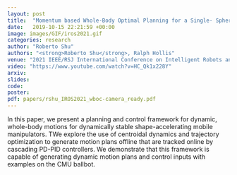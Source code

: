 ```yaml
---
layout: post
title:  "Momentum based Whole-Body Optimal Planning for a Single- Spherical-Wheeled Balancing Mobile Manipulator"
date:   2019-10-15 22:21:59 +00:00
image: images/GIF/iros2021.gif
categories: research
author: "Roberto Shu"
authors: "<strong>Roberto Shu</strong>, Ralph Hollis"
venue: "2021 IEEE/RSJ International Conference on Intelligent Robots and Systems (IROS)"
video: "https://www.youtube.com/watch?v=HC_Qk1x228Y"
arxiv: 
slides: 
code: 
poster: 
pdf: papers/rshu_IROS2021_wboc-camera_ready.pdf
---
```


In this paper, we present a planning and control framework for dynamic, whole-body motions for dynamically stable shape-accelerating mobile manipulators. TWe explore the use of centroidal dynamics and trajectory optimization to generate motion plans offline that are tracked online by cascading PD-PID controllers. We demonstrate that this framework is capable of generating dynamic motion plans and control inputs with examples on the CMU ballbot.
